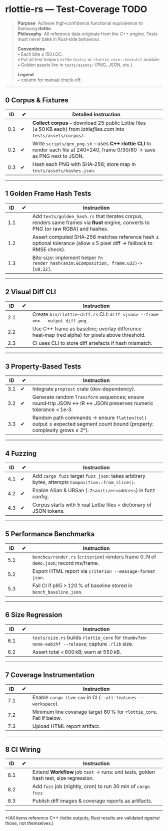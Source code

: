 # rlottie-rs — Test‑Coverage TODO

> **Purpose**  Achieve high‑confidence functional equivalence to Samsung **rlottie**.  
> **Philosophy**  All reference data originate from the *C++ engine*. Tests must *never* bake in Rust‑side behaviour.
>
> **Conventions**  
> • Each bite ≤ 150 LOC.  
> • Put all test helpers in the `tests/` or `rlottie_core::testutil` module.  
> • Golden assets live in `tests/assets/` (PNG, JSON, etc.).
>
> **Legend**  
> `✔` column for manual check‑off.

---
## 0 Corpus & Fixtures
| ID | ✔ | Detailed instruction |
|----|----|---------------------|
|0.1|✔| **Collect corpus** – download 25 public Lottie files (≤ 50 KB each) from *lottiefiles.com* into `tests/assets/corpus/`.|
|0.2|✔| Write `scripts/gen_png.sh` – uses **C++ rlottie CLI** to render each file at 240×240, frame 0/30/60 → save as PNG next to JSON.|
|0.3|✔| Hash each PNG with SHA‑256; store map in `tests/assets/hashes.json`.|

---
## 1 Golden Frame Hash Tests
| ID | ✔ | Instruction |
|----|----|-------------|
|1.1| | Add `tests/golden_hash.rs` that iterates corpus, renders same frames via **Rust** engine, converts to PNG (or raw RGBA) and hashes.|
|1.2| | Assert computed SHA‑256 matches reference hash ± optional tolerance (allow ≤ 5 pixel diff → fallback to RMSE check).|
|1.3| | Bite‑size: implement helper `fn render_hash(anim:&Composition, frame:u32)->[u8;32]`.|

---
## 2 Visual Diff CLI
| ID | ✔ | Instruction |
|----|----|-------------|
|2.1| | Create `bin/rlottie-diff.rs` CLI: `diff <json> --frame <n> --output diff.png`.|
|2.2| | Use C++ frame as baseline; overlay difference heat‑map (red alpha) for pixels above threshold.|
|2.3| | CI uses CLI to store diff artefacts if hash mismatch.|

---
## 3 Property‑Based Tests
| ID | ✔ | Instruction |
|----|----|-------------|
|3.1|✔| Integrate `proptest` crate (dev‑dependency).|
|3.2|✔| Generate random `Transform` sequences; ensure round‑trip JSON ↔ IR ↔ JSON preserves numeric tolerance < 1e‑3.|
|3.3|✔| Random path commands → ensure `flatten(tol)` output ≤ expected segment count bound (property: complexity grows ≤ 2ⁿ).|

---
## 4 Fuzzing
| ID | ✔ | Instruction |
|----|----|-------------|
|4.1|✔| Add `cargo fuzz` target `fuzz_json`: takes arbitrary bytes, attempts `Composition::from_slice()`.|
|4.2|✔| Enable ASan & UBSan (`-Zsanitizer=address`) in fuzz config.|
|4.3|✔| Corpus starts with 5 real Lottie files + dictionary of JSON tokens.|

---
## 5 Performance Benchmarks
| ID | ✔ | Instruction |
|----|----|-------------|
|5.1| | `benches/render.rs` (`criterion`) renders frame 0..N of `demo.json`; record ms/frame.|
|5.2| | Export HTML report via `criterion --message-format json`.|
|5.3| | Fail CI if p95 > 120 % of baseline stored in `bench_baseline.json`.|

---
## 6 Size Regression
| ID | ✔ | Instruction |
|----|----|-------------|
|6.1| | `tests/size.rs` builds `rlottie_core` for `thumbv7em-none-eabihf --release`; capture `.rlib` size.|
|6.2| | Assert total < 600 kB; warn at 550 kB.|

---
## 7 Coverage Instrumentation
| ID | ✔ | Instruction |
|----|----|-------------|
|7.1| | Enable `cargo llvm-cov` in CI (`--all-features --workspace`).|
|7.2| | Minimum line coverage target 80 % for `rlottie_core`. Fail if below.|
|7.3| | Upload HTML report artifact.

---
## 8 CI Wiring
| ID | ✔ | Instruction |
|----|----|-------------|
|8.1| | Extend **Workflow** job `test` → runs: unit tests, golden hash test, size regression.|
|8.2| | Add `fuzz` job (nightly, cron) to run 30 min of `cargo fuzz`.|
|8.3| | Publish diff images & coverage reports as artifacts.|

---
*(All items reference C++ rlottie outputs; Rust results are validated *against* those, not themselves.)

